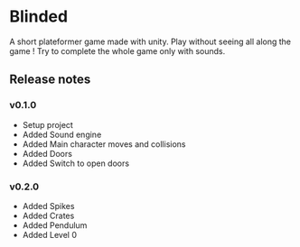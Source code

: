 # Blinded

A short plateformer game made with unity. Play without seeing all along the game ! Try to complete the whole game only with sounds.

## Release notes
### v0.1.0
- Setup project
- Added Sound engine
- Added Main character moves and collisions
- Added Doors
- Added Switch to open doors

### v0.2.0
- Added Spikes
- Added Crates
- Added Pendulum
- Added Level 0
